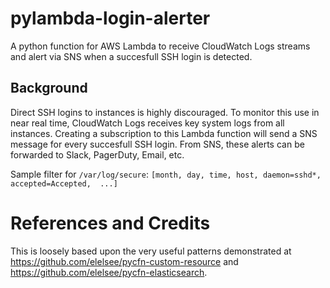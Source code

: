 # pylambda-login-alerter
A python function for AWS Lambda to receive CloudWatch Logs streams and alert via SNS when a succesfull SSH login is detected.

## Background

Direct SSH logins to instances is highly discouraged. To monitor this use in near real time, CloudWatch Logs 
receives key system logs from all instances. Creating a subscription to this Lambda function will send a 
SNS message for every succesfull SSH login. From SNS, these alerts can be forwarded to Slack, PagerDuty, Email, etc.

Sample filter for `/var/log/secure`: `[month, day, time, host, daemon=sshd*, accepted=Accepted,  ...]`

# References and Credits

This is loosely based upon the very useful patterns demonstrated at 
https://github.com/elelsee/pycfn-custom-resource and https://github.com/elelsee/pycfn-elasticsearch.
